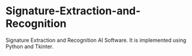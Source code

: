 # Signature-Extraction-and-Recognition
Signature Extraction and Recognition AI Software. It is implemented using Python and Tkinter.
